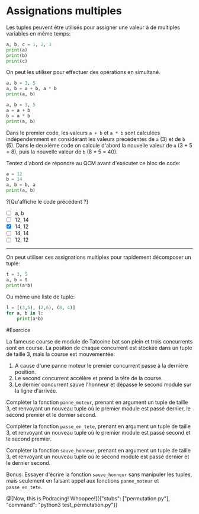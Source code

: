 # Assignations multiples

Les tuples peuvent être utilisés pour assigner une valeur à de multiples variables en même temps:

```python runnable
a, b, c = 1, 2, 3
print(a)
print(b)
print(c)
```

On peut les utiliser pour effectuer des opérations en simultané.

```python runnable
a, b = 3, 5
a, b = a + b, a * b
print(a, b)
```

```python runnable
a, b = 3, 5
a = a + b
b = a * b
print(a, b)
```

Dans le premier code, les valeurs `a + b` et `a * b` sont calculées indépendemment en considérant les valeurs précédentes de `a` (3) et de `b` (5). 
Dans le deuxième code on calcule d'abord la nouvelle valeur de `a` (3 + 5 = 8), puis la nouvelle valeur de `b` (8 * 5 = 40).

Tentez d'abord de répondre au QCM avant d'exécuter ce bloc de code:
```python runnable
a = 12
b = 14
a, b = b, a
print(a, b)
```

?[Qu'affiche le code précédent ?]
-[ ] a, b
-[ ] 12, 14
-[X] 14, 12
-[ ] 14, 14
-[ ] 12, 12

---

On peut utiliser ces assignations multiples pour rapidement décomposer un tuple:

```python runnable
t = 3, 5
a, b = t
print(a*b)
```

Ou même une liste de tuple:
```python runnable
l = [(3,5), (2,6), (8, 4)]
for a, b in l:
    print(a*b)
```

#Exercice

La fameuse course de module de Tatooine bat son plein et trois concurrents sont en course. La position de chaque concurrent est stockée
dans un tuple de taille 3, mais la course est mouvementée:
1. A cause d'une panne moteur le premier concurrent passe à la dernière position.
2. Le second concurrent accélère et prend la tête de la course.
3. Le dernier concurrent sauve l'honneur et dépasse le second module sur la ligne d'arrivée.

Compléter la fonction `panne_moteur`, prenant en argument un tuple de taille 3, et renvoyant un nouveau tuple où le premier module est 
passé dernier, le second premier et le dernier second.

Compléter la fonction `passe_en_tete`, prenant en argument un tuple de taille 3, et renvoyant un nouveau tuple où le premier module est 
passé second et le second premier.

Compléter la fonction `sauve_honneur`, prenant en argument un tuple de taille 3, et renvoyant un nouveau tuple où le second module est 
passé dernier et le dernier second.

Bonus: Essayer d'écrire la fonction `sauve_honneur` sans manipuler les tuples, mais seulement en faisant appel aux fonctions `panne_moteur` et `passe_en_tete`.

@[Now, this is Podracing! Whoopee!]({"stubs": ["permutation.py"], "command": "python3 test_permutation.py"})
